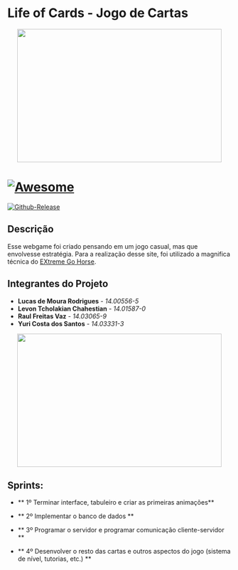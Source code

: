 # Life of Cards - Jogo de Cartas #

<p align="center">
  <img width="460" height="300" src="https://s3.amazonaws.com/galapagosproduction/system/ckeditor_assets/pictures/175/content_original_jogo-senhor-dos-aneis-card-game_cartas.png">
</p>

# [![Awesome](https://cdn.rawgit.com/sindresorhus/awesome/d7305f38d29fed78fa85652e3a63e154dd8e8829/media/badge.svg)](https://github.com/Tiagoeem/embarcados-Diurno/tree/LucasRodrigues_14005565/awesome)

[![Github-Release](https://img.shields.io/github/release/filoe/cscore.svg)](https://github.com/Tiagoeem/embarcados-Diurno/tree/LucasRodrigues_14005565/releases)

## Descrição

Esse webgame foi criado pensando em um jogo casual, mas que envolvesse estratégia. Para a realização desse site, foi utilizado a magnifica técnica do [EXtreme Go Horse](http://sou.gohorseprocess.com.br/). 

## Integrantes do Projeto
* **Lucas de Moura Rodrigues** - *14.00556-5*
* **Levon Tcholakian Chahestian** - *14.01587-0*
* **Raul Freitas Vaz** - *14.03065-9*
* **Yuri Costa dos Santos** - *14.03331-3*

<p align="center">
  <img width="460" height="300" src="https://cdn-images-1.medium.com/max/800/1*pAiFtxYHdjg4-HP6e46wZA.gif">
</p>


## Sprints:

* ** 1º Terminar interface, tabuleiro e criar as primeiras animações**

* ** 2º Implementar o banco de dados **

* ** 3º Programar o servidor e programar comunicação cliente-servidor **

* ** 4º Desenvolver o resto das cartas e outros aspectos do jogo (sistema de nível, tutorias, etc.) **
